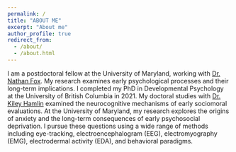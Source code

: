 ```yaml
---
permalink: /
title: "ABOUT ME"
excerpt: "About me"
author_profile: true
redirect_from: 
  - /about/
  - /about.html
---
```

I am a postdoctoral fellow at the University of Maryland, working with [Dr. Nathan Fox](https://nacs.umd.edu/facultyprofile/fox/nathan). My research examines early psychological processes and their long-term implications. I completed my PhD in Developmental Psychology at the University of British Columbia in 2021. My doctoral studies with [Dr. Kiley Hamlin](https://psych.ubc.ca/profile/kiley-hamlin/) examined the neurocognitive mechanisms of early sociomoral evaluations. At the University of Maryland, my research explores the origins of anxiety and the long-term consequences of early psychosocial deprivation. I pursue these questions using a wide range of methods including eye-tracking, electroencephalogram (EEG), electromyography (EMG), electrodermal activity (EDA), and behavioral paradigms.
